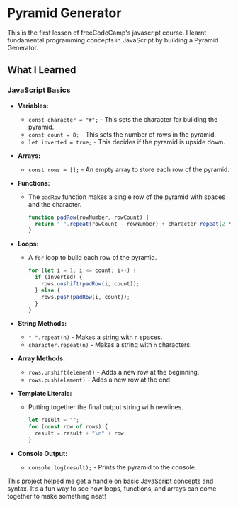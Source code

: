 # Pyramid Generator

This is the first lesson of freeCodeCamp's javascript course. I learnt fundamental programming concepts in JavaScript by building a Pyramid Generator.

## What I Learned

### JavaScript Basics

- **Variables:**
  - `const character = "#";` - This sets the character for building the pyramid.
  - `const count = 8;` - This sets the number of rows in the pyramid.
  - `let inverted = true;` - This decides if the pyramid is upside down.

- **Arrays:**
  - `const rows = [];` - An empty array to store each row of the pyramid.

- **Functions:**
  - The `padRow` function makes a single row of the pyramid with spaces and the character.
    ```javascript
    function padRow(rowNumber, rowCount) {
      return " ".repeat(rowCount - rowNumber) + character.repeat(2 * rowNumber - 1) + " ".repeat(rowCount - rowNumber);
    }
    ```

- **Loops:**
  - A `for` loop to build each row of the pyramid.
    ```javascript
    for (let i = 1; i <= count; i++) {
      if (inverted) {
        rows.unshift(padRow(i, count));
      } else {
        rows.push(padRow(i, count));
      }
    }
    ```

- **String Methods:**
  - `" ".repeat(n)` - Makes a string with `n` spaces.
  - `character.repeat(n)` - Makes a string with `n` characters.

- **Array Methods:**
  - `rows.unshift(element)` - Adds a new row at the beginning.
  - `rows.push(element)` - Adds a new row at the end.

- **Template Literals:**
  - Putting together the final output string with newlines.
    ```javascript
    let result = "";
    for (const row of rows) {
      result = result + "\n" + row;
    }
    ```

- **Console Output:**
  - `console.log(result);` - Prints the pyramid to the console.

This project helped me get a handle on basic JavaScript concepts and syntax. It’s a fun way to see how loops, functions, and arrays can come together to make something neat!
